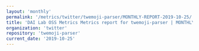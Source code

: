 ```yaml
---
layout: 'monthly'
permalink: '/metrics/twitter/twemoji-parser/MONTHLY-REPORT-2019-10-25/'
title: 'DAI Lab OSS Metrics Metrics report for twemoji-parser | MONTHLY-REPORT-2019-10-25'
organization: 'twitter'
repository: 'twemoji-parser'
current_date: '2019-10-25'
---
```

